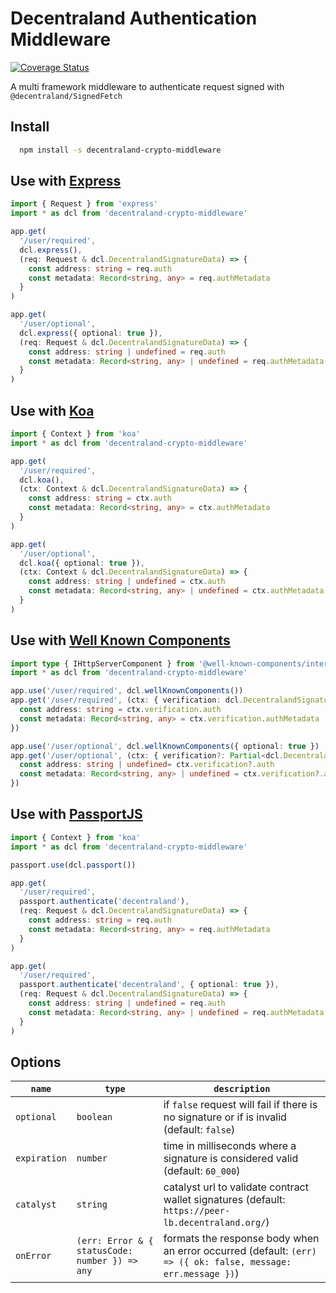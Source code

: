 # Decentraland Authentication Middleware

[![Coverage Status](https://coveralls.io/repos/github/decentraland/decentraland-crypto-middleware/badge.svg?branch=main)](https://coveralls.io/github/decentraland/decentraland-crypto-middleware?branch=main)

A multi framework middleware to authenticate request signed with `@decentraland/SignedFetch`

## Install

```bash
  npm install -s decentraland-crypto-middleware
```

## Use with [Express](https://expressjs.com/)

```typescript
import { Request } from 'express'
import * as dcl from 'decentraland-crypto-middleware'

app.get(
  '/user/required',
  dcl.express(),
  (req: Request & dcl.DecentralandSignatureData) => {
    const address: string = req.auth
    const metadata: Record<string, any> = req.authMetadata
  }
)

app.get(
  '/user/optional',
  dcl.express({ optional: true }),
  (req: Request & dcl.DecentralandSignatureData) => {
    const address: string | undefined = req.auth
    const metadata: Record<string, any> | undefined = req.authMetadata
  }
)
```

## Use with [Koa](https://koajs.com/)

```typescript
import { Context } from 'koa'
import * as dcl from 'decentraland-crypto-middleware'

app.get(
  '/user/required',
  dcl.koa(),
  (ctx: Context & dcl.DecentralandSignatureData) => {
    const address: string = ctx.auth
    const metadata: Record<string, any> = ctx.authMetadata
  }
)

app.get(
  '/user/optional',
  dcl.koa({ optional: true }),
  (ctx: Context & dcl.DecentralandSignatureData) => {
    const address: string | undefined = ctx.auth
    const metadata: Record<string, any> | undefined = ctx.authMetadata
  }
)
```

## Use with [Well Known Components](https://github.com/well-known-components)

```typescript
import type { IHttpServerComponent } from '@well-known-components/interfaces'
import * as dcl from 'decentraland-crypto-middleware'

app.use('/user/required', dcl.wellKnownComponents())
app.get('/user/required', (ctx: { verification: dcl.DecentralandSignatureData<{}> }) => {
  const address: string = ctx.verification.auth
  const metadata: Record<string, any> = ctx.verification.authMetadata
})

app.use('/user/optional', dcl.wellKnownComponents({ optional: true })
app.get('/user/optional', (ctx: { verification?: Partial<dcl.DecentralandSignatureData<{}>> }) => {
  const address: string | undefined= ctx.verification?.auth
  const metadata: Record<string, any> | undefined = ctx.verification?.authMetadata
})
```

## Use with [PassportJS](http://www.passportjs.org/)

```typescript
import { Context } from 'koa'
import * as dcl from 'decentraland-crypto-middleware'

passport.use(dcl.passport())

app.get(
  '/user/required',
  passport.authenticate('decentraland'),
  (req: Request & dcl.DecentralandSignatureData) => {
    const address: string = req.auth
    const metadata: Record<string, any> = req.authMetadata
  }
)

app.get(
  '/user/required',
  passport.authenticate('decentraland', { optional: true }),
  (req: Request & dcl.DecentralandSignatureData) => {
    const address: string | undefined = req.auth
    const metadata: Record<string, any> | undefined = req.authMetadata
  }
)
```

## Options

| `name`       | `type`                                         | `description`                                                                                                |
| ------------ | ---------------------------------------------- | ------------------------------------------------------------------------------------------------------------ |
| `optional`   | `boolean`                                      | if `false` request will fail if there is no signature or if is invalid (default: `false`)                    |
| `expiration` | `number`                                       | time in milliseconds where a signature is considered valid (default: `60_000`)                               |
| `catalyst`   | `string`                                       | catalyst url to validate contract wallet signatures (default: `https://peer-lb.decentraland.org/`)           |
| `onError`    | `(err: Error & { statusCode: number }) => any` | formats the response body when an error occurred (default: `(err) => ({ ok: false, message: err.message })`) |
